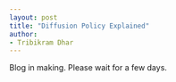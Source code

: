```yaml
---
layout: post
title: "Diffusion Policy Explained"
author:
- Tribikram Dhar
---
```



Blog in making. Please wait for a few days.








